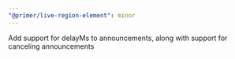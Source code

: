 ```yaml
---
"@primer/live-region-element": minor
---
```


Add support for delayMs to announcements, along with support for canceling announcements
